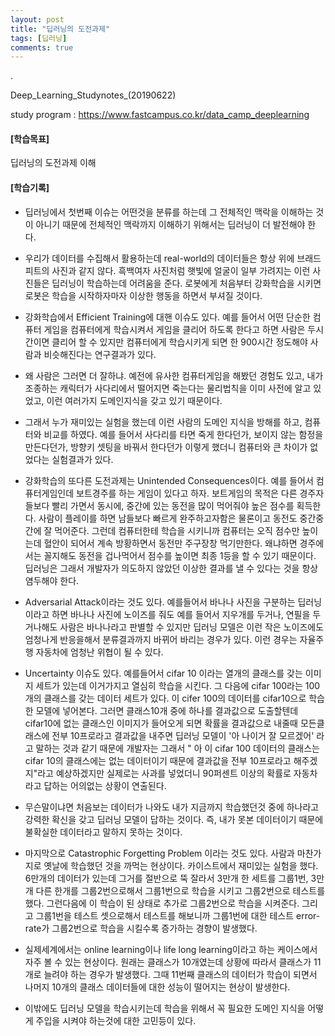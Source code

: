 ```yaml
---
layout: post
title: "딥러닝의 도전과제"
tags: [딥러닝]
comments: true
---
```


.

Deep_Learning_Studynotes_(20190622)

study program : https://www.fastcampus.co.kr/data_camp_deeplearning

#### [학습목표]

딥러닝의 도전과제 이해

#### [학습기록]

- 딥러닝에서 첫번째 이슈는 어떤것을 분류를 하는데 그 전체적인 맥락을 이해하는 것이 아니기 때문에 전체적인 맥락까지 이해하기 위해서는 딥러닝이 더 발전해야 한다.


- 우리가 데이터를 수집해서 활용하는데 real-world의 데이터들은 항상 위에 브래드피트의 사진과 같지 않다. 흑백여자 사진처럼 햇빛에 얼굴이 일부 가려지는 이런 사진들은 딥러닝이 학습하는데 어려움을 준다. 로봇에게 처음부터 강화학습을 시키면 로봇은 학습을 시작하자마자 이상한 행동을 하면서 부셔질 것이다.


- 강화학습에서 Efficient Training에 대핸 이슈도 있다. 예를 들어서 어떤 단순한 컴퓨터 게임을 컴퓨터에게 학습시켜서 게임을 클리어 하도록 한다고 하면 사람은 두시간이면 클리어 할 수 있지만 컴퓨터에게 학습시키게 되면 한 900시간 정도해야 사람과 비슷해진다는 연구결과가 있다.


- 왜 사람은 그러면 더 잘하냐. 예전에 유사한 컴퓨터게임을 해봤던 경험도 있고, 내가 조종하는 캐릭터가 사다리에서 떨어지면 죽는다는 물리법칙을 이미 사전에 알고 있었고, 이런 여러가지 도메인지식을 갖고 있기 때문이다.


- 그래서 누가 재미있는 실험을 했는데 이런 사람의 도메인 지식을 방해를 하고, 컴퓨터와 비교를 하였다. 예를 들어서 사다리를 타면 죽게 한다던가, 보이지 않는 함정을 만든다던가, 방향키 셋팅을 바꿔서 한다던가 이렇게 했더니 컴퓨터와 큰 차이가 없었다는 실험결과가 있다.


- 강화학습의 또다른 도전과제는 Unintended Consequences이다. 예를 들어서 컴퓨터게임인데 보트경주를 하는 게임이 있다고 하자. 보트게임의 목적은 다른 경주자들보다 빨리 가면서 동시에, 중간에 있는 동전을 많이 먹어줘야 높은 점수를 획득한다. 사람이 플레이를 하면 남들보다 빠르게 완주하고자함은 물론이고 동전도 중간중간에 잘 먹어준다. 그런데 컴퓨터한테 학습을 시키니까 컴퓨터는 오직 점수만 높이는데 혈안이 되어서 계속 방황하면서 동전만 주구장창 먹기만한다. 왜냐하면 경주에서는 꼴지해도 동전을 겁나먹어서 점수를 높이면 최종 1등을 할 수 있기 때문이다. 딥러닝은 그래서 개발자가 의도하지 않았던 이상한 결과를 낼 수 있다는 것을 항상 염두해야 한다.


- Adversarial Attack이라는 것도 있다. 예를들어서 바나나 사진을 구분하는 딥러닝이라고 하면 바나나 사진에 노이즈를 줘도 예를 들어서 지우개를 두거나, 연필을 두거나해도 사람은 바나나라고 판별할 수 있지만 딥러닝 모델은 이런 작은 노이즈에도 엄청나게 반응을해서 분류결과까지 바뀌어 바리는 경우가 있다. 이런 경우는 자율주행 자동차에 엄청난 위협이 될 수 있다.


- Uncertainty 이슈도 있다. 예를들어서 cifar 10 이라는 열개의 클래스를 갖는 이미지 세트가 있는데 이거가지고 열심히 학습을 시킨다. 그 다음에 cifar 100라는 100개의 클래스를 갖는 데이터 세트가 있다. 이 cifer 100의 데이터를 cifar10으로 학습한 모델에 넣어본다. 그러면 클래스10개 중에 하나를 결과값으로 도출할텐데 cifar10에 없는 클래스인 이미지가 들어오게 되면 확률을 결과값으로 내줄때 모든클래스에 전부 10프로라고 결과값을 내주면 딥러닝 모델이 '아 나이거 잘 모르겠어' 라고 말하는 것과 같기 때문에 개발자는 그래서 " 아 이 cifar 100 데이터의 클래스는 cifar 10의 클래스에는 없는 데이터이기 때문에 결과값을 전부 10프로라고 해주겠지"라고 예상하겠지만 실제로는 사과를 넣었더니 90퍼센트 이상의 확률로 자동차라고 답하는 어의없는 상황이 연출된다.


- 무슨말이냐면 처음보는 데이터가 나와도 내가 지금까지 학습했던것 중에 하나라고 강력한 확신을 갖고 딥러닝 모델이 답하는 것이다. 즉, 내가 못본 데이터이기 때문에 불확실한 데이터라고 말하지 못하는 것이다.


- 마지막으로 Catastrophic Forgetting Problem 이라는 것도 있다. 사람과 마찬가지로 옛날에 학습했던 것을 까먹는 현상이다. 카이스트에서 재미있는 실험을 했다. 6만개의 데이터가 있는데 그거를 절반으로 뚝 잘라서 3만개 한 세트를 그룹1번, 3만개 다른 한개를 그룹2번으로해서 그룹1번으로 학습을 시키고 그룹2번으로 테스트를 했다. 그런다음에 이 학습이 된 상태로 추가로 그룹2번으로 학습을 시켜준다. 그리고 그룹1번을 테스트 셋으로해서 테스트를 해보니까 그룹1번에 대한 테스트 error-rate가 그룹2번으로 학습을 시킬수록 증가하는 경향이 발생했다. 


- 실제세계에서는 online learning이나 life long learning이라고 하는 케이스에서 자주 볼 수 있는 현상이다. 원래는 클래스가 10개였는데 상황에 따라서 클래스가 11개로 늘려야 하는 경우가 발생했다. 그때 11번째 클래스의 데이터가 학습이 되면서 나머지 10개의 클래스 데이터들에 대한 성능이 떨어지는 현상이 발생한다.


- 이밖에도 딥러닝 모델을 학습시키는데 학습을 위해서 꼭 필요한 도메인 지식을 어떻게 주입을 시켜야 하는것에 대한 고민등이 있다.
